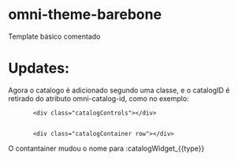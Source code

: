 # omni-theme-barebone
Template básico comentado


# Updates:

Agora o catalogo é adicionado segundo uma classe, e o catalogID é retirado do atributo omni-catalog-id, como no exemplo:



  <div class="catalogWidget_{{type}}"  omni-catalog-id="{{cat.catalogID}}" omni-catalog-limit={{limit}}>
           

           <div class="catalogControls"></div>


           <div class="catalogContainer row"></div>
  </div>
  O contantainer mudou o nome para :catalogWidget_{{type}}